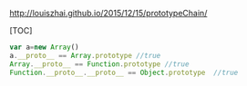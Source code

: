 http://louiszhai.github.io/2015/12/15/prototypeChain/




[TOC]

```javascript
var a=new Array()  
a.__proto__ == Array.prototype //true
Array.__proto__ == Function.prototype //true
Function.__proto__.__proto__ == Object.prototype  //true

```

